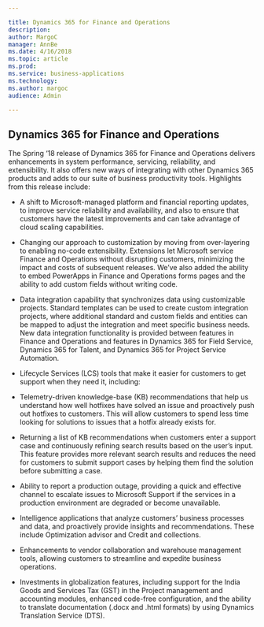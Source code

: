 ```yaml
---

title: Dynamics 365 for Finance and Operations
description: 
author: MargoC
manager: AnnBe
ms.date: 4/16/2018
ms.topic: article
ms.prod: 
ms.service: business-applications
ms.technology: 
ms.author: margoc
audience: Admin

---
```

Dynamics 365 for Finance and Operations
---------------------------------------



The Spring ‘18 release of Dynamics 365 for Finance and Operations delivers
enhancements in system performance, servicing, reliability, and extensibility.
It also offers new ways of integrating with other Dynamics 365 products and adds
to our suite of business productivity tools. Highlights from this release
include:

-   A shift to Microsoft-managed platform and financial reporting updates, to
    improve service reliability and availability, and also to ensure that
    customers have the latest improvements and can take advantage of cloud
    scaling capabilities.

-   Changing our approach to customization by moving from over-layering to
    enabling no-code extensibility. Extensions let Microsoft service Finance and
    Operations without disrupting customers, minimizing the impact and costs of
    subsequent releases. We’ve also added the ability to embed PowerApps in
    Finance and Operations forms pages and the ability to add custom fields
    without writing code.

-   Data integration capability that synchronizes data using customizable
    projects. Standard templates can be used to create custom integration
    projects, where additional standard and custom fields and entities can be
    mapped to adjust the integration and meet specific business needs. New data
    integration functionality is provided between features in Finance and
    Operations and features in Dynamics 365 for Field Service, Dynamics 365 for
    Talent, and Dynamics 365 for Project Service Automation.

-   Lifecycle Services (LCS) tools that make it easier for customers to get
    support when they need it, including:

-   Telemetry-driven knowledge-base (KB) recommendations that help us understand
    how well hotfixes have solved an issue and proactively push out hotfixes to
    customers. This will allow customers to spend less time looking for
    solutions to issues that a hotfix already exists for.

-   Returning a list of KB recommendations when customers enter a support case
    and continuously refining search results based on the user’s input. This
    feature provides more relevant search results and reduces the need for
    customers to submit support cases by helping them find the solution before
    submitting a case.

-   Ability to report a production outage, providing a quick and effective
    channel to escalate issues to Microsoft Support if the services in a
    production environment are degraded or become unavailable.

-   Intelligence applications that analyze customers’ business processes and
    data, and proactively provide insights and recommendations. These include
    Optimization advisor and Credit and collections.

-   Enhancements to vendor collaboration and warehouse management tools,
    allowing customers to streamline and expedite business operations.

-   Investments in globalization features, including support for the India Goods
    and Services Tax (GST) in the Project management and accounting modules,
    enhanced code-free configuration, and the ability to translate documentation
    (.docx and .html formats) by using Dynamics Translation Service (DTS).
